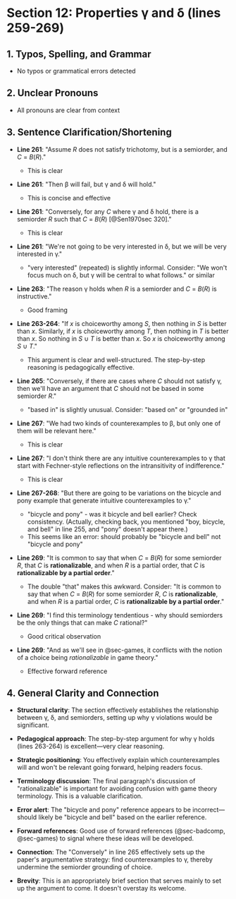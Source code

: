 # Section 12: Properties γ and δ (lines 259-269)

## 1. Typos, Spelling, and Grammar
- No typos or grammatical errors detected

## 2. Unclear Pronouns
- All pronouns are clear from context

## 3. Sentence Clarification/Shortening
- **Line 261**: "Assume *R* does not satisfy trichotomy, but is a semiorder, and *C* = *B*(*R*)."
  - This is clear

- **Line 261**: "Then β will fail, but γ and δ will hold."
  - This is concise and effective

- **Line 261**: "Conversely, for any *C* where γ and δ hold, there is a semiorder *R* such that *C* = *B*(*R*) [@Sen1970sec 320]."
  - This is clear

- **Line 261**: "We're not going to be very interested in δ, but we will be very interested in γ."
  - "very interested" (repeated) is slightly informal. Consider: "We won't focus much on δ, but γ will be central to what follows." or similar

- **Line 263**: "The reason γ holds when *R* is a semiorder and *C* = *B*(*R*) is instructive."
  - Good framing

- **Line 263-264**: "If *x* is choiceworthy among *S*, then nothing in *S* is better than *x*. Similarly, if *x* is choiceworthy among *T*, then nothing in *T* is better than *x*. So nothing in *S* ∪ *T* is better than *x*. So *x* is choiceworthy among *S* ∪ *T*."
  - This argument is clear and well-structured. The step-by-step reasoning is pedagogically effective.

- **Line 265**: "Conversely, if there are cases where *C* should not satisfy γ, then we'll have an argument that *C* should not be based in some semiorder *R*."
  - "based in" is slightly unusual. Consider: "based on" or "grounded in"

- **Line 267**: "We had two kinds of counterexamples to β, but only one of them will be relevant here."
  - This is clear

- **Line 267**: "I don't think there are any intuitive counterexamples to γ that start with Fechner-style reflections on the intransitivity of indifference."
  - This is clear

- **Line 267-268**: "But there are going to be variations on the bicycle and pony example that generate intuitive counterexamples to γ."
  - "bicycle and pony" - was it bicycle and bell earlier? Check consistency. (Actually, checking back, you mentioned "boy, bicycle, and bell" in line 255, and "pony" doesn't appear there.)
  - This seems like an error: should probably be "bicycle and bell" not "bicycle and pony"

- **Line 269**: "It is common to say that when *C* = *B*(*R*) for some semiorder *R*, that *C* is **rationalizable**, and when *R* is a partial order, that *C* is **rationalizable by a partial order**."
  - The double "that" makes this awkward. Consider: "It is common to say that when *C* = *B*(*R*) for some semiorder *R*, *C* is **rationalizable**, and when *R* is a partial order, *C* is **rationalizable by a partial order**."

- **Line 269**: "I find this terminology tendentious - why should semiorders be the only things that can make *C* rational?"
  - Good critical observation

- **Line 269**: "And as we'll see in @sec-games, it conflicts with the notion of a choice being *rationalizable* in game theory."
  - Effective forward reference

## 4. General Clarity and Connection
- **Structural clarity**: The section effectively establishes the relationship between γ, δ, and semiorders, setting up why γ violations would be significant.

- **Pedagogical approach**: The step-by-step argument for why γ holds (lines 263-264) is excellent—very clear reasoning.

- **Strategic positioning**: You effectively explain which counterexamples will and won't be relevant going forward, helping readers focus.

- **Terminology discussion**: The final paragraph's discussion of "rationalizable" is important for avoiding confusion with game theory terminology. This is a valuable clarification.

- **Error alert**: The "bicycle and pony" reference appears to be incorrect—should likely be "bicycle and bell" based on the earlier reference.

- **Forward references**: Good use of forward references (@sec-badcomp, @sec-games) to signal where these ideas will be developed.

- **Connection**: The "Conversely" in line 265 effectively sets up the paper's argumentative strategy: find counterexamples to γ, thereby undermine the semiorder grounding of choice.

- **Brevity**: This is an appropriately brief section that serves mainly to set up the argument to come. It doesn't overstay its welcome.
